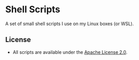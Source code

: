 # Shell Scripts
A set of small shell scripts I use on my Linux boxes (or WSL).

## License
- All scripts are available under the [Apache License 2.0](https://github.com/FSteitz/shell-scripts/blob/master/LICENSE.md).